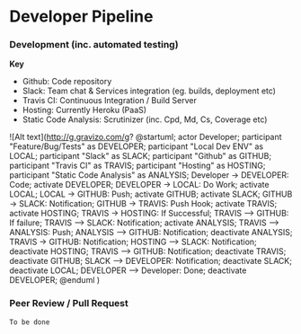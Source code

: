 # Developer Pipeline

### Development (inc. automated testing)

**Key**
- Github: Code repository
- Slack: Team chat & Services integration (eg. builds, deployment etc)
- Travis CI: Continuous Integration / Build Server
- Hosting: Currently Heroku (PaaS)
- Static Code Analysis: Scrutinizer (inc. Cpd, Md, Cs, Coverage etc)

![Alt text](http://g.gravizo.com/g?
@startuml;
actor Developer;
participant "Feature/Bug/Tests" as DEVELOPER;
participant "Local Dev ENV" as LOCAL;
participant "Slack" as SLACK;
participant "Github" as GITHUB;
participant "Travis CI" as TRAVIS;
participant "Hosting" as HOSTING;
participant "Static Code Analysis" as ANALYSIS;
Developer -> DEVELOPER: Code;
activate DEVELOPER;
DEVELOPER -> LOCAL: Do Work;
activate LOCAL;
LOCAL -> GITHUB: Push;
activate GITHUB;
activate SLACK;
GITHUB -> SLACK: Notification;
GITHUB -> TRAVIS: Push Hook;
activate TRAVIS;
activate HOSTING;
TRAVIS -> HOSTING: If Successful;
TRAVIS --> GITHUB: If failure;
TRAVIS --> SLACK: Notification;
activate ANALYSIS;
TRAVIS --> ANALYSIS: Push;
ANALYSIS --> GITHUB: Notification;
deactivate ANALYSIS;
TRAVIS -> GITHUB: Notification;
HOSTING --> SLACK: Notification;
deactivate HOSTING;
TRAVIS --> GITHUB: Notification;
deactivate TRAVIS;
deactivate GITHUB;
SLACK --> DEVELOPER: Notification;
deactivate SLACK;
deactivate LOCAL;
DEVELOPER --> Developer: Done;
deactivate DEVELOPER;
@enduml
)

### Peer Review / Pull Request

`To be done`
